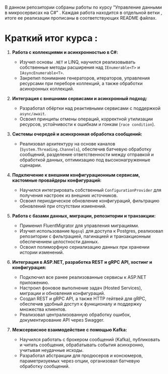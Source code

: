 В данном репозитории собраны работы по курсу "Управление данными в микросервисах на C#" . Каждая работа находится в отдельной ветки , итоге ее реализации прописаны в соответствующих README файлах.

# Краткий итог курса :


1. **Работа с коллекциями и асинхронностью в C#:**  
   - Изучил основы `.NET` и LINQ, научился реализовывать собственные методы расширения над `IEnumerable<T>` и `IAsyncEnumerable<T>`.
   - Закрепил понимание генераторов, итераторов, управления ресурсами при переборе коллекций, а также обработки асинхронных коллекций.

2. **Интеграция с внешними сервисами и асинхронный подход:**
   - Разработал обёртки над реактивными сервисами с поддержкой `async/await`.
   - Освоил принципы отмены операций, корректной утилизации ресурсов, устойчивости к ошибкам и гонкам (`race condition`).

3. **Системы очередей и асинхронная обработка сообщений:**
   - Реализовал архитектуру на основе каналов (`System.Threading.Channels`), обеспечив батчевую обработку сообщений, разделение ответственности между отправкой и обработкой данных, оптимизацию под высоконагруженные сценарии.

4. **Подключение к внешним конфигурационным сервисам, кастомные провайдеры конфигураций:**
   - Научился интегрировать собственный `ConfigurationProvider` для получения настроек из внешних источников.
   - Освоил периодическое обновление конфигураций, фильтрацию обновлений при отсутствии изменений.

5. **Работа с базами данных, миграции, репозитории и транзакции:**
   - Применил FluentMigrator для управления миграциями.
   - Изучил использование `Npgsql` для доступа к Postgres, реализовал репозитории с фильтрацией, пагинацией и транзакционным обеспечением целостности данных.
   - Освоил полиморфную сериализацию данных при хранении истории изменений.

6. **Интеграция в ASP.NET, разработка REST и gRPC API, хостинг и конфигурация:**
   - Подключил все ранее реализованные сервисы к ASP.NET приложению.
   - Настроил фоновое выполнение задач (Hosted Services), миграции и обновления конфигураций.
   - Создал REST и gRPC API, а также HTTP гейтвей для gRPC, обеспечив удобный доступ к функционалу и поддержку множества клиентов.
   - Реализовал централизованную обработку ошибок, документирование API через Swagger.

7. **Межсервисное взаимодействие с помощью Kafka:**
   - Научился работать с брокером сообщений (Kafka), публиковать и читать сообщения, обрабатывать события асинхронно, учитывая неудачные исходы.
   - Разработал абстракции для продюсеров и консюмеров, параметризуемых через опции, организовал батчевую обработку сообщений.
